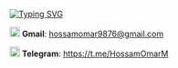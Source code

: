 

<div id="header" >
 
 [![Typing SVG](https://readme-typing-svg.demolab.com?font=Mali&weight=500&size=30&pause=1000&color=0D2E3C&background=FF141400&vCenter=true&width=600&height=28&lines=Hello%2C+I'm+Hossam+Omar;I'm+a+front-end+developer)](https://git.io/typing-svg)
 
 <img src="https://user-images.githubusercontent.com/49618856/201556084-1d4445d3-0f23-4366-8978-76319bac8fff.png" width='18px'> <b>Gmail</b>: hossamomar9876@gmail.com

 <img src="https://user-images.githubusercontent.com/49618856/201556321-35f1f4c1-439a-4f9f-8099-29e396b3165d.png" width='18px'> <b>Telegram</b>: https://t.me/HossamOmarM 

 
<!-- 
[![Typing SVG](https://readme-typing-svg.demolab.com?font=Poppins&size=30&pause=1000&color=000000&background=FF141400&width=600&height=100&lines=Hello%2C+I'm+Hossam+Omar;I'm+a+JavaScript+developer+)](https://git.io/typing-svg)

<img src="https://user-images.githubusercontent.com/49618856/188476055-c7ce2926-4dc4-461a-989e-995d77c03c47.png" width='200px'>



![_______](https://user-images.githubusercontent.com/49618856/185707647-0166c8d1-b6ac-4c59-a58a-c9bac1711732.gif)
<h3>Be Creative</h3>
 -->
 
 </div>
 
<!-- 
<div id="header" align="center">
  
![kreatib](https://user-images.githubusercontent.com/49618856/174416413-3c11627e-a588-4293-ab79-9b3e73f69b79.png)

[![Top Langs](https://github-readme-stats.vercel.app/api/top-langs/?username=HossamMuhammedOmar&layout=compact&theme=vision-friendly-dark)](https://github.com/anuraghazra/github-readme-stats)

  [![GitHub Streak](http://github-readme-streak-stats.herokuapp.com?user=HossamMuhammedOmar&theme=dark&date_format=M%20j%5B%2C%20Y%5D)](https://git.io/streak-stats)
  
  [![Top Langs](https://github-readme-stats.vercel.app/api/top-langs/?username=HossamMuhammedOmar&layout=compact&theme=vision-friendly-dark)](https://github.com/anuraghazra/github-readme-stats)
  
  ![footer](https://user-images.githubusercontent.com/49618856/174416606-4f2010a2-2bca-4aed-83b5-3718204ff085.png)
  </div>
 -->
<!--
**HossamMuhammedOmar/HossamMuhammedOmar** is a ✨ _special_ ✨ repository because its `README.md` (this file) appears on your GitHub profile.
Here are some ideas to get you started:

![Top Langs](https://github-readme-stats.vercel.app/api/top-langs/?username=HossamMuhammedOmar&theme=tokyonight)
![GitHub stats](https://github-readme-stats.vercel.app/api?username=HossamMuhammedOmar&show_icons=true&theme=tokyonight)




- 🔭 I’m currently working on ...
- 🌱 I’m currently learning ...
- 👯 I’m looking to collaborate on ...
- 🤔 I’m looking for help with ...
- 💬 Ask me about ...
- 📫 How to reach me: ...
- 😄 Pronouns: ...
- ⚡ Fun fact: ...
-->
#
